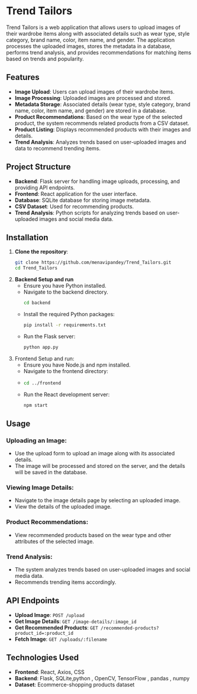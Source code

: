 # Trend Tailors

Trend Tailors is a web application that allows users to upload images of their wardrobe items along with associated details such as wear type, style category, brand name, color, item name, and gender. The application processes the uploaded images, stores the metadata in a database, performs trend analysis, and provides recommendations for matching items based on trends and popularity.

## Features

- **Image Upload**: Users can upload images of their wardrobe items.
- **Image Processing**: Uploaded images are processed and stored.
- **Metadata Storage**: Associated details (wear type, style category, brand name, color, item name, and gender) are stored in a database.
- **Product Recommendations**: Based on the wear type of the selected product, the system recommends related products from a CSV dataset.
- **Product Listing**: Displays recommended products with their images and details.
- **Trend Analysis**: Analyzes trends based on user-uploaded images and  data to recommend trending items.

## Project Structure

- **Backend**: Flask server for handling image uploads, processing, and providing API endpoints.
- **Frontend**: React application for the user interface.
- **Database**: SQLite database for storing image metadata.
- **CSV Dataset**: Used for recommending products.
- **Trend Analysis**: Python scripts for analyzing trends based on user-uploaded images and social media data.

## Installation

1. **Clone the repository**:
   ```bash
   git clone https://github.com/menavipandey/Trend_Tailors.git
   cd Trend_Tailors
2. **Backend Setup and run**
   * Ensure you have Python installed.
   * Navigate to the backend directory.
     ```bash
     cd backend
   * Install the required Python packages:
     ```bash
     pip install -r requirements.txt
   * Run the Flask server:
     ```bash
     python app.py
3. Frontend Setup and run:
   * Ensure you have Node.js and npm installed.
   * Navigate to the frontend directory:
   * ```bash
     cd ../frontend
   * Run the React development server:
     ```bash
     npm start

## Usage

### Uploading an Image:

- Use the upload form to upload an image along with its associated details.
- The image will be processed and stored on the server, and the details will be saved in the database.

### Viewing Image Details:

- Navigate to the image details page by selecting an uploaded image.
- View the details of the uploaded image.

### Product Recommendations:

- View recommended products based on the wear type and other attributes of the selected image.

### Trend Analysis:

- The system analyzes trends based on user-uploaded images and social media data.
- Recommends trending items accordingly.

## API Endpoints

- **Upload Image**: `POST /upload`
- **Get Image Details**: `GET /image-details/:image_id`
- **Get Recommended Products**: `GET /recommended-products?product_id=:product_id`
- **Fetch Image**: `GET /uploads/:filename`

## Technologies Used

- **Frontend**: React, Axios, CSS
- **Backend**: Flask, SQLite,python , OpenCV, TensorFlow , pandas , numpy
- **Dataset**: Ecommerce-shopping products dataset 
  





